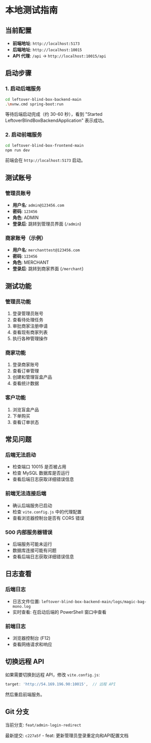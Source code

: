 # 本地测试指南

## 当前配置

- **前端地址**: `http://localhost:5173`
- **后端地址**: `http://localhost:10015`
- **API 代理**: `/api` → `http://localhost:10015/api`

## 启动步骤

### 1. 启动后端服务

```bash
cd leftover-blind-box-backend-main
.\mvnw.cmd spring-boot:run
```

等待后端启动完成（约 30-60 秒），看到 "Started LeftoverBlindBoxBackendApplication" 表示成功。

### 2. 启动前端服务

```bash
cd leftover-blind-box-frontend-main
npm run dev
```

前端会在 `http://localhost:5173` 启动。

## 测试账号

### 管理员账号
- **用户名**: `admin@123456.com`
- **密码**: `123456`
- **角色**: ADMIN
- **登录后**: 跳转到管理员界面 (`/admin`)

### 商家账号（示例）
- **用户名**: `merchanttest@123456.com`
- **密码**: `123456`
- **角色**: MERCHANT
- **登录后**: 跳转到商家界面 (`/merchant`)

## 测试功能

### 管理员功能
1. 登录管理员账号
2. 查看待处理任务
3. 审批商家注册申请
4. 查看现有商家列表
5. 执行各种管理操作

### 商家功能
1. 登录商家账号
2. 查看订单管理
3. 创建和管理盲盒产品
4. 查看统计数据

### 客户功能
1. 浏览盲盒产品
2. 下单购买
3. 查看订单状态

## 常见问题

### 后端无法启动
- 检查端口 10015 是否被占用
- 检查 MySQL 数据库是否运行
- 查看后端日志获取详细错误信息

### 前端无法连接后端
- 确认后端服务已启动
- 检查 `vite.config.js` 中的代理配置
- 查看浏览器控制台是否有 CORS 错误

### 500 内部服务器错误
- 后端服务可能未运行
- 数据库连接可能有问题
- 查看后端日志获取详细错误信息

## 日志查看

### 后端日志
- 日志文件位置: `leftover-blind-box-backend-main/logs/magic-bag-mono.log`
- 实时查看: 在启动后端的 PowerShell 窗口中查看

### 前端日志
- 浏览器控制台 (F12)
- 查看网络请求和响应

## 切换远程 API

如果需要切换到远程 API，修改 `vite.config.js`:

```javascript
target: 'http://54.169.196.90:10015',  // 远程 API
```

然后重启前端服务。

## Git 分支

当前分支: `feat/admin-login-redirect`

最新提交: `c227a5f` - feat: 更新管理员登录重定向和API配置文档




